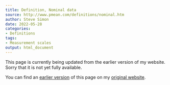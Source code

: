 ```yaml
---
title: Definition, Nominal data
source: http://www.pmean.com/definitions/nominal.htm
author: Steve Simon
date: 2022-05-28
categories:
- Definitions
tags:
- Measurement scales
output: html_document
---
```


This page is currently being updated from the earlier version of my website. Sorry that it is not yet fully available.

<!---More--->


You can find an [earlier version][sim1] of this page on my [original website][sim2].

[sim1]: http://www.pmean.com/definitions/nominal.htm
[sim2]: http://www.pmean.com/original_site.html
